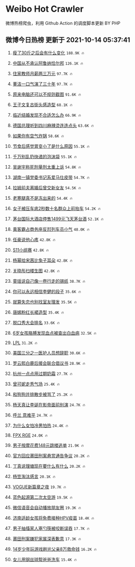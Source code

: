 # Weibo Hot Crawler 



微博热榜爬虫，利用 Github Action 的调度脚本更新 BY PHP 


## 微博今日热榜 更新于 2021-10-14 05:37:41 
1. [瘦了30斤之后会有什么变化](https://s.weibo.com/weibo?q=%23%E7%98%A6%E4%BA%8630%E6%96%A4%E4%B9%8B%E5%90%8E%E4%BC%9A%E6%9C%89%E4%BB%80%E4%B9%88%E5%8F%98%E5%8C%96%23&Refer=top) `188.9K 🔥` 

1. [中国从不承认阿鲁纳恰尔邦](https://s.weibo.com/weibo?q=%23%E4%B8%AD%E5%9B%BD%E4%BB%8E%E4%B8%8D%E6%89%BF%E8%AE%A4%E9%98%BF%E9%B2%81%E7%BA%B3%E6%81%B0%E5%B0%94%E9%82%A6%23&Refer=top) `126.1K 🔥` 

1. [住家教师月薪两三万元](https://s.weibo.com/weibo?q=%23%E4%BD%8F%E5%AE%B6%E6%95%99%E5%B8%88%E6%9C%88%E8%96%AA%E4%B8%A4%E4%B8%89%E4%B8%87%E5%85%83%23&Refer=top) `97.7K 🔥` 

1. [董洁一口气演了三十年](https://s.weibo.com/weibo?q=%23%E8%91%A3%E6%B4%81%E4%B8%80%E5%8F%A3%E6%B0%94%E6%BC%94%E4%BA%86%E4%B8%89%E5%8D%81%E5%B9%B4%23&Refer=top) `97.7K 🔥` 

1. [原来电脑还可以不规则截图](https://s.weibo.com/weibo?q=%23%E5%8E%9F%E6%9D%A5%E7%94%B5%E8%84%91%E8%BF%98%E5%8F%AF%E4%BB%A5%E4%B8%8D%E8%A7%84%E5%88%99%E6%88%AA%E5%9B%BE%23&Refer=top) `91.6K 🔥` 

1. [王子文复古街头感造型](https://s.weibo.com/weibo?q=%23%E7%8E%8B%E5%AD%90%E6%96%87%E5%A4%8D%E5%8F%A4%E8%A1%97%E5%A4%B4%E6%84%9F%E9%80%A0%E5%9E%8B%23&Refer=top) `68.1K 🔥` 

1. [临近结婚发现不合适怎么办](https://s.weibo.com/weibo?q=%23%E4%B8%B4%E8%BF%91%E7%BB%93%E5%A9%9A%E5%8F%91%E7%8E%B0%E4%B8%8D%E5%90%88%E9%80%82%E6%80%8E%E4%B9%88%E5%8A%9E%23&Refer=top) `66.9K 🔥` 

1. [德国总理听到四川麻辣烫连连点头](https://s.weibo.com/weibo?q=%23%E5%BE%B7%E5%9B%BD%E6%80%BB%E7%90%86%E5%90%AC%E5%88%B0%E5%9B%9B%E5%B7%9D%E9%BA%BB%E8%BE%A3%E7%83%AB%E8%BF%9E%E8%BF%9E%E7%82%B9%E5%A4%B4%23&Refer=top) `63.6K 🔥` 

1. [如果你有空气炸锅](https://s.weibo.com/weibo?q=%23%E5%A6%82%E6%9E%9C%E4%BD%A0%E6%9C%89%E7%A9%BA%E6%B0%94%E7%82%B8%E9%94%85%23&Refer=top) `58.6K 🔥` 

1. [节食后感觉胃变小了是什么原因](https://s.weibo.com/weibo?q=%23%E8%8A%82%E9%A3%9F%E5%90%8E%E6%84%9F%E8%A7%89%E8%83%83%E5%8F%98%E5%B0%8F%E4%BA%86%E6%98%AF%E4%BB%80%E4%B9%88%E5%8E%9F%E5%9B%A0%23&Refer=top) `55.1K 🔥` 

1. [千万别乱扔快递的泡沫袋](https://s.weibo.com/weibo?q=%23%E5%8D%83%E4%B8%87%E5%88%AB%E4%B9%B1%E6%89%94%E5%BF%AB%E9%80%92%E7%9A%84%E6%B3%A1%E6%B2%AB%E8%A2%8B%23&Refer=top) `55.1K 🔥` 

1. [吴谢宇称死刑量刑太重上诉](https://s.weibo.com/weibo?q=%23%E5%90%B4%E8%B0%A2%E5%AE%87%E7%A7%B0%E6%AD%BB%E5%88%91%E9%87%8F%E5%88%91%E5%A4%AA%E9%87%8D%E4%B8%8A%E8%AF%89%23&Refer=top) `54.8K 🔥` 

1. [湖南一镇党委书记系爱马仕皮带](https://s.weibo.com/weibo?q=%E6%B9%96%E5%8D%97%E4%B8%80%E9%95%87%E5%85%9A%E5%A7%94%E4%B9%A6%E8%AE%B0%E7%B3%BB%E7%88%B1%E9%A9%AC%E4%BB%95%E7%9A%AE%E5%B8%A6&Refer=top) `54.7K 🔥` 

1. [拉姆前夫离婚后曾交新女友](https://s.weibo.com/weibo?q=%23%E6%8B%89%E5%A7%86%E5%89%8D%E5%A4%AB%E7%A6%BB%E5%A9%9A%E5%90%8E%E6%9B%BE%E4%BA%A4%E6%96%B0%E5%A5%B3%E5%8F%8B%23&Refer=top) `54.5K 🔥` 

1. [老寒腿真不是冻出来的](https://s.weibo.com/weibo?q=%23%E8%80%81%E5%AF%92%E8%85%BF%E7%9C%9F%E4%B8%8D%E6%98%AF%E5%86%BB%E5%87%BA%E6%9D%A5%E7%9A%84%23&Refer=top) `54.4K 🔥` 

1. [女子被压车底2秒数十名群众上前抬车](https://s.weibo.com/weibo?q=%23%E5%A5%B3%E5%AD%90%E8%A2%AB%E5%8E%8B%E8%BD%A6%E5%BA%952%E7%A7%92%E6%95%B0%E5%8D%81%E5%90%8D%E7%BE%A4%E4%BC%97%E4%B8%8A%E5%89%8D%E6%8A%AC%E8%BD%A6%23&Refer=top) `54.2K 🔥` 

1. [茅台国际大酒店停售1499元飞天茅台酒](https://s.weibo.com/weibo?q=%23%E8%8C%85%E5%8F%B0%E5%9B%BD%E9%99%85%E5%A4%A7%E9%85%92%E5%BA%97%E5%81%9C%E5%94%AE1499%E5%85%83%E9%A3%9E%E5%A4%A9%E8%8C%85%E5%8F%B0%E9%85%92%23&Refer=top) `52.1K 🔥` 

1. [乘客霸占商务座反怼列车员小气](https://s.weibo.com/weibo?q=%E4%B9%98%E5%AE%A2%E9%9C%B8%E5%8D%A0%E5%95%86%E5%8A%A1%E5%BA%A7%E5%8F%8D%E6%80%BC%E5%88%97%E8%BD%A6%E5%91%98%E5%B0%8F%E6%B0%94&Refer=top) `48.0K 🔥` 

1. [任豪说他心疼](https://s.weibo.com/weibo?q=%23%E4%BB%BB%E8%B1%AA%E8%AF%B4%E4%BB%96%E5%BF%83%E7%96%BC%23&Refer=top) `42.8K 🔥` 

1. [S11小组赛](https://s.weibo.com/weibo?q=%23S11%E5%B0%8F%E7%BB%84%E8%B5%9B%23&Refer=top) `42.8K 🔥` 

1. [杨幂给宋茜比兔子耳朵](https://s.weibo.com/weibo?q=%23%E6%9D%A8%E5%B9%82%E7%BB%99%E5%AE%8B%E8%8C%9C%E6%AF%94%E5%85%94%E5%AD%90%E8%80%B3%E6%9C%B5%23&Refer=top) `42.8K 🔥` 

1. [关晓彤扫楼生图](https://s.weibo.com/weibo?q=%23%E5%85%B3%E6%99%93%E5%BD%A4%E6%89%AB%E6%A5%BC%E7%94%9F%E5%9B%BE%23&Refer=top) `42.8K 🔥` 

1. [童瑶说自己像一卷行走的锡纸](https://s.weibo.com/weibo?q=%23%E7%AB%A5%E7%91%B6%E8%AF%B4%E8%87%AA%E5%B7%B1%E5%83%8F%E4%B8%80%E5%8D%B7%E8%A1%8C%E8%B5%B0%E7%9A%84%E9%94%A1%E7%BA%B8%23&Refer=top) `38.7K 🔥` 

1. [你可以永远相信李健的段子](https://s.weibo.com/weibo?q=%23%E4%BD%A0%E5%8F%AF%E4%BB%A5%E6%B0%B8%E8%BF%9C%E7%9B%B8%E4%BF%A1%E6%9D%8E%E5%81%A5%E7%9A%84%E6%AE%B5%E5%AD%90%23&Refer=top) `35.6K 🔥` 

1. [就算失恋也别找室友理发](https://s.weibo.com/weibo?q=%23%E5%B0%B1%E7%AE%97%E5%A4%B1%E6%81%8B%E4%B9%9F%E5%88%AB%E6%89%BE%E5%AE%A4%E5%8F%8B%E7%90%86%E5%8F%91%23&Refer=top) `35.5K 🔥` 

1. [唐嫣粉红长裙造型](https://s.weibo.com/weibo?q=%23%E5%94%90%E5%AB%A3%E7%B2%89%E7%BA%A2%E9%95%BF%E8%A3%99%E9%80%A0%E5%9E%8B%23&Refer=top) `35.4K 🔥` 

1. [脱口秀大会排名](https://s.weibo.com/weibo?q=%23%E8%84%B1%E5%8F%A3%E7%A7%80%E5%A4%A7%E4%BC%9A%E6%8E%92%E5%90%8D%23&Refer=top) `33.6K 🔥` 

1. [6岁女孩胳膊发现血点被查出白血病](https://s.weibo.com/weibo?q=%236%E5%B2%81%E5%A5%B3%E5%AD%A9%E8%83%B3%E8%86%8A%E5%8F%91%E7%8E%B0%E8%A1%80%E7%82%B9%E8%A2%AB%E6%9F%A5%E5%87%BA%E7%99%BD%E8%A1%80%E7%97%85%23&Refer=top) `32.5K 🔥` 

1. [LPL](https://s.weibo.com/weibo?q=LPL&Refer=top) `31.2K 🔥` 

1. [美国三分之一医护人员想辞职](https://s.weibo.com/weibo?q=%23%E7%BE%8E%E5%9B%BD%E4%B8%89%E5%88%86%E4%B9%8B%E4%B8%80%E5%8C%BB%E6%8A%A4%E4%BA%BA%E5%91%98%E6%83%B3%E8%BE%9E%E8%81%8C%23&Refer=top) `30.6K 🔥` 

1. [罗云熙白鹿后援会联合倡议书](https://s.weibo.com/weibo?q=%23%E7%BD%97%E4%BA%91%E7%86%99%E7%99%BD%E9%B9%BF%E5%90%8E%E6%8F%B4%E4%BC%9A%E8%81%94%E5%90%88%E5%80%A1%E8%AE%AE%E4%B9%A6%23&Refer=top) `28.9K 🔥` 

1. [杭州一点点用过期奶霜](https://s.weibo.com/weibo?q=%23%E6%9D%AD%E5%B7%9E%E4%B8%80%E7%82%B9%E7%82%B9%E7%94%A8%E8%BF%87%E6%9C%9F%E5%A5%B6%E9%9C%9C%23&Refer=top) `27.7K 🔥` 

1. [曾可妮走秀气场](https://s.weibo.com/weibo?q=%23%E6%9B%BE%E5%8F%AF%E5%A6%AE%E8%B5%B0%E7%A7%80%E6%B0%94%E5%9C%BA%23&Refer=top) `25.4K 🔥` 

1. [和狗狗并排散步被骂了](https://s.weibo.com/weibo?q=%23%E5%92%8C%E7%8B%97%E7%8B%97%E5%B9%B6%E6%8E%92%E6%95%A3%E6%AD%A5%E8%A2%AB%E9%AA%82%E4%BA%86%23&Refer=top) `25.2K 🔥` 

1. [杨天真让李诞在影帝面前别演](https://s.weibo.com/weibo?q=%23%E6%9D%A8%E5%A4%A9%E7%9C%9F%E8%AE%A9%E6%9D%8E%E8%AF%9E%E5%9C%A8%E5%BD%B1%E5%B8%9D%E9%9D%A2%E5%89%8D%E5%88%AB%E6%BC%94%23&Refer=top) `24.7K 🔥` 

1. [呼兰 意难平](https://s.weibo.com/weibo?q=%E5%91%BC%E5%85%B0%20%E6%84%8F%E9%9A%BE%E5%B9%B3&Refer=top) `24.7K 🔥` 

1. [为什么女怕冷男怕热](https://s.weibo.com/weibo?q=%23%E4%B8%BA%E4%BB%80%E4%B9%88%E5%A5%B3%E6%80%95%E5%86%B7%E7%94%B7%E6%80%95%E7%83%AD%23&Refer=top) `24.4K 🔥` 

1. [FPX RGE](https://s.weibo.com/weibo?q=FPX%20RGE&Refer=top) `24.0K 🔥` 

1. [男子按摩花费148元跳楼逃单](https://s.weibo.com/weibo?q=%23%E7%94%B7%E5%AD%90%E6%8C%89%E6%91%A9%E8%8A%B1%E8%B4%B9148%E5%85%83%E8%B7%B3%E6%A5%BC%E9%80%83%E5%8D%95%23&Refer=top) `21.9K 🔥` 

1. [官方回应莆田刑案悬赏通告争议](https://s.weibo.com/weibo?q=%23%E5%AE%98%E6%96%B9%E5%9B%9E%E5%BA%94%E8%8E%86%E7%94%B0%E5%88%91%E6%A1%88%E6%82%AC%E8%B5%8F%E9%80%9A%E5%91%8A%E4%BA%89%E8%AE%AE%23&Refer=top) `20.2K 🔥` 

1. [丁真说理塘现在要什么有什么](https://s.weibo.com/weibo?q=%23%E4%B8%81%E7%9C%9F%E8%AF%B4%E7%90%86%E5%A1%98%E7%8E%B0%E5%9C%A8%E8%A6%81%E4%BB%80%E4%B9%88%E6%9C%89%E4%BB%80%E4%B9%88%23&Refer=top) `20.2K 🔥` 

1. [杨笠淘汰感言](https://s.weibo.com/weibo?q=%23%E6%9D%A8%E7%AC%A0%E6%B7%98%E6%B1%B0%E6%84%9F%E8%A8%80%23&Refer=top) `20.1K 🔥` 

1. [VOGUE新篇章之夜](https://s.weibo.com/weibo?q=%23VOGUE%E6%96%B0%E7%AF%87%E7%AB%A0%E4%B9%8B%E5%A4%9C%23&Refer=top) `19.7K 🔥` 

1. [蓝色起源第二次太空游](https://s.weibo.com/weibo?q=%23%E8%93%9D%E8%89%B2%E8%B5%B7%E6%BA%90%E7%AC%AC%E4%BA%8C%E6%AC%A1%E5%A4%AA%E7%A9%BA%E6%B8%B8%23&Refer=top) `19.5K 🔥` 

1. [微信语音会自动播放朋友圈](https://s.weibo.com/weibo?q=%23%E5%BE%AE%E4%BF%A1%E8%AF%AD%E9%9F%B3%E4%BC%9A%E8%87%AA%E5%8A%A8%E6%92%AD%E6%94%BE%E6%9C%8B%E5%8F%8B%E5%9C%88%23&Refer=top) `19.3K 🔥` 

1. [济南适龄女孩将免费接种HPV疫苗](https://s.weibo.com/weibo?q=%23%E6%B5%8E%E5%8D%97%E9%80%82%E9%BE%84%E5%A5%B3%E5%AD%A9%E5%B0%86%E5%85%8D%E8%B4%B9%E6%8E%A5%E7%A7%8DHPV%E7%96%AB%E8%8B%97%23&Refer=top) `18.4K 🔥` 

1. [男子抽搐家人塞勺筷被咬断误吞](https://s.weibo.com/weibo?q=%23%E7%94%B7%E5%AD%90%E6%8A%BD%E6%90%90%E5%AE%B6%E4%BA%BA%E5%A1%9E%E5%8B%BA%E7%AD%B7%E8%A2%AB%E5%92%AC%E6%96%AD%E8%AF%AF%E5%90%9E%23&Refer=top) `17.7K 🔥` 

1. [莆田刑案嫌犯家属深表歉意](https://s.weibo.com/weibo?q=%23%E8%8E%86%E7%94%B0%E5%88%91%E6%A1%88%E5%AB%8C%E7%8A%AF%E5%AE%B6%E5%B1%9E%E6%B7%B1%E8%A1%A8%E6%AD%89%E6%84%8F%23&Refer=top) `17.3K 🔥` 

1. [14岁少年玩游戏刷光父亲8万救命钱](https://s.weibo.com/weibo?q=%2314%E5%B2%81%E5%B0%91%E5%B9%B4%E7%8E%A9%E6%B8%B8%E6%88%8F%E5%88%B7%E5%85%89%E7%88%B6%E4%BA%B28%E4%B8%87%E6%95%91%E5%91%BD%E9%92%B1%23&Refer=top) `16.2K 🔥` 

1. [女儿用钢丝球帮爸爸洗车](https://s.weibo.com/weibo?q=%23%E5%A5%B3%E5%84%BF%E7%94%A8%E9%92%A2%E4%B8%9D%E7%90%83%E5%B8%AE%E7%88%B8%E7%88%B8%E6%B4%97%E8%BD%A6%23&Refer=top) `15.4K 🔥` 


